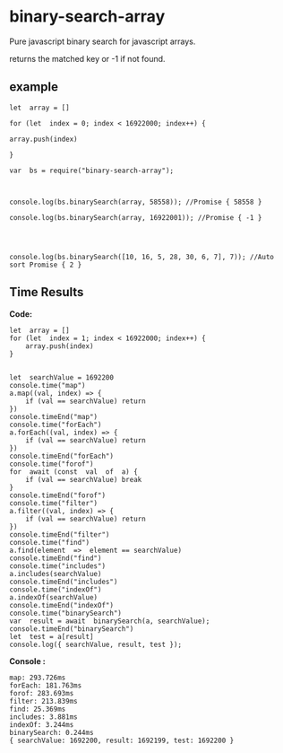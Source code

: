 # binary-search-array

Pure javascript binary search for javascript arrays.

returns the matched key or -1 if not found.


## example

    let  array = []
    
    for (let  index = 0; index < 16922000; index++) {
    
    array.push(index)
    
    }
    
    var  bs = require("binary-search-array");
    
      
    
    console.log(bs.binarySearch(array, 58558)); //Promise { 58558 }
    
    console.log(bs.binarySearch(array, 16922001)); //Promise { -1 }
    
      
      
    
    console.log(bs.binarySearch([10, 16, 5, 28, 30, 6, 7], 7)); //Auto sort Promise { 2 }


## Time Results

**Code:**

    let  array = []
    for (let  index = 1; index < 16922000; index++) {
        array.push(index)
    }

    
    let  searchValue = 1692200
    console.time("map")
    a.map((val, index) => {
        if (val == searchValue) return
    })
    console.timeEnd("map")
    console.time("forEach")
    a.forEach((val, index) => {
        if (val == searchValue) return
    })
    console.timeEnd("forEach")
    console.time("forof")
    for  await (const  val  of  a) {
        if (val == searchValue) break
    }
    console.timeEnd("forof")
    console.time("filter")
    a.filter((val, index) => {
        if (val == searchValue) return
    })
    console.timeEnd("filter")
    console.time("find")
    a.find(element  =>  element == searchValue)
    console.timeEnd("find")
    console.time("includes")
    a.includes(searchValue)
    console.timeEnd("includes")
    console.time("indexOf")
    a.indexOf(searchValue)
    console.timeEnd("indexOf")
    console.time("binarySearch")
    var  result = await  binarySearch(a, searchValue);
    console.timeEnd("binarySearch")
    let  test = a[result]
    console.log({ searchValue, result, test });

**Console :** 

    map: 293.726ms
    forEach: 181.763ms
    forof: 283.693ms
    filter: 213.839ms
    find: 25.369ms
    includes: 3.881ms
    indexOf: 3.244ms
    binarySearch: 0.244ms
    { searchValue: 1692200, result: 1692199, test: 1692200 }